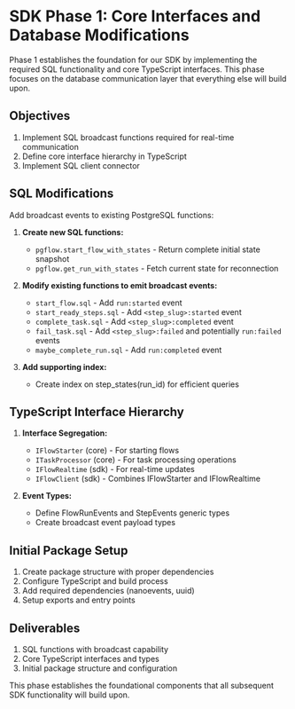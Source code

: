 # SDK Phase 1: Core Interfaces and Database Modifications

Phase 1 establishes the foundation for our SDK by implementing the required SQL functionality and core TypeScript interfaces. This phase focuses on the database communication layer that everything else will build upon.

## Objectives

1. Implement SQL broadcast functions required for real-time communication
2. Define core interface hierarchy in TypeScript
3. Implement SQL client connector 

## SQL Modifications

Add broadcast events to existing PostgreSQL functions:

1. **Create new SQL functions:**
   - `pgflow.start_flow_with_states` - Return complete initial state snapshot
   - `pgflow.get_run_with_states` - Fetch current state for reconnection

2. **Modify existing functions to emit broadcast events:**
   - `start_flow.sql` - Add `run:started` event
   - `start_ready_steps.sql` - Add `<step_slug>:started` event
   - `complete_task.sql` - Add `<step_slug>:completed` event 
   - `fail_task.sql` - Add `<step_slug>:failed` and potentially `run:failed` events
   - `maybe_complete_run.sql` - Add `run:completed` event

3. **Add supporting index:**
   - Create index on step_states(run_id) for efficient queries

## TypeScript Interface Hierarchy

1. **Interface Segregation:**
   - `IFlowStarter` (core) - For starting flows
   - `ITaskProcessor` (core) - For task processing operations
   - `IFlowRealtime` (sdk) - For real-time updates
   - `IFlowClient` (sdk) - Combines IFlowStarter and IFlowRealtime

2. **Event Types:**
   - Define FlowRunEvents and StepEvents generic types
   - Create broadcast event payload types

## Initial Package Setup

1. Create package structure with proper dependencies
2. Configure TypeScript and build process
3. Add required dependencies (nanoevents, uuid)
4. Setup exports and entry points

## Deliverables

1. SQL functions with broadcast capability
2. Core TypeScript interfaces and types
3. Initial package structure and configuration

This phase establishes the foundational components that all subsequent SDK functionality will build upon.
